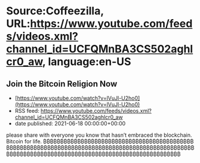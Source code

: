 # Source:Coffeezilla, URL:https://www.youtube.com/feeds/videos.xml?channel_id=UCFQMnBA3CS502aghlcr0_aw, language:en-US

## Join the Bitcoin Religion Now
 - [https://www.youtube.com/watch?v=lVuJl-U2ho0](https://www.youtube.com/watch?v=lVuJl-U2ho0)
 - RSS feed: https://www.youtube.com/feeds/videos.xml?channel_id=UCFQMnBA3CS502aghlcr0_aw
 - date published: 2021-06-18 00:00:00+00:00

please share with everyone you know that hasn’t embraced the blockchain. Bitcoin for life.
₿₿₿₿₿₿₿₿₿₿₿₿₿₿₿₿₿₿₿₿₿₿₿₿₿₿₿₿₿₿₿₿₿₿₿₿₿₿₿₿₿₿₿₿₿₿₿₿₿₿₿₿₿₿₿₿₿₿₿₿₿₿₿₿₿₿₿₿₿₿₿₿₿₿₿₿₿₿₿₿₿₿₿₿₿₿₿₿₿₿₿₿₿₿₿₿₿₿₿₿₿₿₿₿₿₿₿₿₿₿₿₿₿₿₿₿₿₿₿₿₿₿₿₿₿₿₿₿₿₿₿₿₿₿₿₿₿₿₿₿₿₿₿₿₿₿₿₿₿₿

